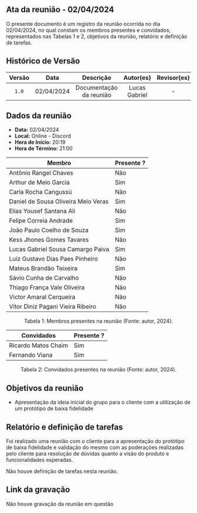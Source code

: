 ## Ata da reunião - 02/04/2024

O presente documento é um registro da reunião ocorrida no dia 02/04/2024, no qual constam os membros presentes e convidados,
representados nas Tabelas 1 e 2, objetivos da reunião, relatório e definição de tarefas.</p>

## Histórico de Versão

| Versão |    Data    |        Descrição        |   Autor(es)   | Revisor(es) |
| :----: | :--------: | :---------------------: | :-----------: | :---------: |
| `1.0`  | 02/04/2024 | Documentação da reunião | Lucas Gabriel |      -      |

## Dados da reunião

- **Data:** 02/04/2024
- **Local:** Online - Discord
- **Hora de Início:** 20:19
- **Hora de Término:** 21:00

| Membro                              | Presente ? |
| ----------------------------------- | ---------- |
| Antônio Rangel Chaves               | Não        |
| Arthur de Melo Garcia               | Sim        |
| Carla Rocha Cangussú                | Não        |
| Daniel de Sousa Oliveira Melo Veras | Sim        |
| Elias Yousef Santana Ali            | Não        |
| Felipe Correia Andrade              | Sim        |
| João Paulo Coelho de Souza          | Sim        |
| Kess Jhones Gomes Tavares           | Não        |
| Lucas Gabriel Sousa Camargo Paiva   | Sim        |
| Luiz Gustavo Dias Paes Pinheiro     | Não        |
| Mateus Brandão Teixeira             | Sim        |
| Sávio Cunha de Carvalho             | Não        |
| Thiago França Vale Oliveira         | Não        |
| Victor Amaral Cerqueira             | Não        |
| Vítor Diniz Pagani Vieira Ribeiro   | Não        |

<div style="text-align: center">
<p> Tabela 1: Membros presentes na reunião (Fonte: autor, 2024). </p>
</div>

| Convidados          | Presente ? |
| ------------------- | ---------- |
| Ricardo Matos Chaim | Sim        |
| Fernando Viana      | Sim        |

<div style="text-align: center">
<p> Tabela 2: Convidados presentes na reunião (Fonte: autor, 2024). </p>
</div>

## Objetivos da reunião

- Apresentação da ideia inicial do grupo para o cliente com a utilização de um protótipo de baixa fidelidade

## Relatório e definição de tarefas

Foi realizado uma reunião com o cliente para a apresentação do protótipo de baixa fidelidade e validação do mesmo com as poderações realizadas pelo cliente para resolução de dúvidas quanto a visão do produto e funcionalidades esperadas.

Não houve definição de tarefas nesta reunião.

## Link da gravação

Não houve gravação da reunião em questão